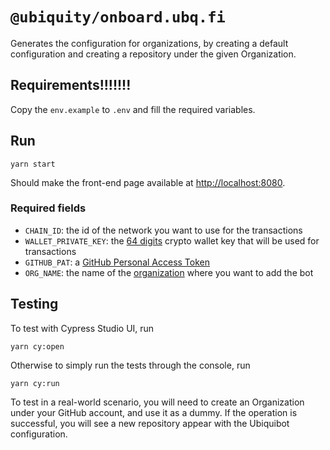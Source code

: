 # `@ubiquity/onboard.ubq.fi`

Generates the configuration for organizations, by creating a default configuration and creating a repository under the 
given Organization.

## Requirements!!!!!!!

Copy the `env.example` to `.env` and fill the required variables.

## Run

```shell
yarn start
```
Should make the front-end page available at [http://localhost:8080](http://localhost:8080).

### Required fields
- `CHAIN_ID`: the id of the network you want to use for the transactions
- `WALLET_PRIVATE_KEY`: the [64 digits](https://www.browserling.com/tools/random-hex) crypto wallet key that will be used for transactions
- `GITHUB_PAT`: a [GitHub Personal Access Token](https://docs.github.com/en/authentication/keeping-your-account-and-data-secure/managing-your-personal-access-tokens#creating-a-personal-access-token-classic)
- `ORG_NAME`: the name of the [organization](https://github.com/settings/organizations) where you want to add the bot

## Testing
To test with Cypress Studio UI, run
```shell
yarn cy:open
```

Otherwise to simply run the tests through the console, run
```shell
yarn cy:run
```

To test in a real-world scenario, you will need to create an Organization under your GitHub account, and use it as a 
dummy. If the operation is successful, you will see a new repository appear with the Ubiquibot configuration.
